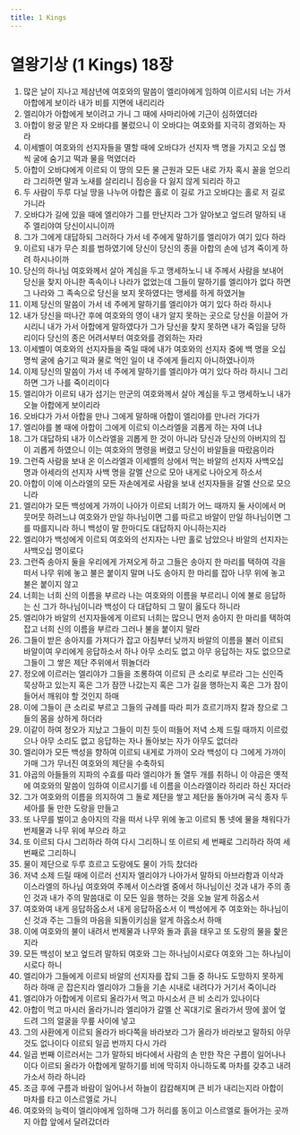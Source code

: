 ```yaml
---
title: 1 Kings
---
```


# 열왕기상 (1 Kings) 18장
1. 많은 날이 지나고 제삼년에 여호와의 말씀이 엘리야에게 임하여 이르시되 너는 가서 아합에게 보이라 내가 비를 지면에 내리리라
1. 엘리야가 아합에게 보이려고 가니 그 때에 사마리아에 기근이 심하였더라
1. 아합이 왕궁 맡은 자 오바댜를 불렀으니 이 오바댜는 여호와를 지극히 경외하는 자라
1. 이세벨이 여호와의 선지자들을 멸할 때에 오바댜가 선지자 백 명을 가지고 오십 명씩 굴에 숨기고 떡과 물을 먹였더라
1. 아합이 오바댜에게 이르되 이 땅의 모든 물 근원과 모든 내로 가자 혹시 꼴을 얻으리라 그리하면 말과 노새를 살리리니 짐승을 다 잃지 않게 되리라 하고
1. 두 사람이 두루 다닐 땅을 나누어 아합은 홀로 이 길로 가고 오바댜는 홀로 저 길로 가니라
1. 오바댜가 길에 있을 때에 엘리야가 그를 만난지라 그가 알아보고 엎드려 말하되 내 주 엘리야여 당신이시니이까
1. 그가 그에게 대답하되 그러하다 가서 네 주에게 말하기를 엘리야가 여기 있다 하라
1. 이르되 내가 무슨 죄를 범하였기에 당신이 당신의 종을 아합의 손에 넘겨 죽이게 하려 하시나이까
1. 당신의 하나님 여호와께서 살아 계심을 두고 맹세하노니 내 주께서 사람을 보내어 당신을 찾지 아니한 족속이나 나라가 없었는데 그들이 말하기를 엘리야가 없다 하면 그 나라와 그 족속으로 당신을 보지 못하였다는 맹세를 하게 하였거늘
1. 이제 당신의 말씀이 가서 네 주에게 말하기를 엘리야가 여기 있다 하라 하시나
1. 내가 당신을 떠나간 후에 여호와의 영이 내가 알지 못하는 곳으로 당신을 이끌어 가시리니 내가 가서 아합에게 말하였다가 그가 당신을 찾지 못하면 내가 죽임을 당하리이다 당신의 종은 어려서부터 여호와를 경외하는 자라
1. 이세벨이 여호와의 선지자들을 죽일 때에 내가 여호와의 선지자 중에 백 명을 오십 명씩 굴에 숨기고 떡과 물로 먹인 일이 내 주에게 들리지 아니하였나이까
1. 이제 당신의 말씀이 가서 네 주에게 말하기를 엘리야가 여기 있다 하라 하시니 그리하면 그가 나를 죽이리이다
1. 엘리야가 이르되 내가 섬기는 만군의 여호와께서 살아 계심을 두고 맹세하노니 내가 오늘 아합에게 보이리라
1. 오바댜가 가서 아합을 만나 그에게 말하매 아합이 엘리야를 만나러 가다가
1. 엘리야를 볼 때에 아합이 그에게 이르되 이스라엘을 괴롭게 하는 자여 너냐
1. 그가 대답하되 내가 이스라엘을 괴롭게 한 것이 아니라 당신과 당신의 아버지의 집이 괴롭게 하였으니 이는 여호와의 명령을 버렸고 당신이 바알들을 따랐음이라
1. 그런즉 사람을 보내 온 이스라엘과 이세벨의 상에서 먹는 바알의 선지자 사백오십 명과 아세라의 선지자 사백 명을 갈멜 산으로 모아 내게로 나아오게 하소서
1. 아합이 이에 이스라엘의 모든 자손에게로 사람을 보내 선지자들을 갈멜 산으로 모으니라
1. 엘리야가 모든 백성에게 가까이 나아가 이르되 너희가 어느 때까지 둘 사이에서 머뭇머뭇 하려느냐 여호와가 만일 하나님이면 그를 따르고 바알이 만일 하나님이면 그를 따를지니라 하니 백성이 말 한마디도 대답하지 아니하는지라
1. 엘리야가 백성에게 이르되 여호와의 선지자는 나만 홀로 남았으나 바알의 선지자는 사백오십 명이로다
1. 그런즉 송아지 둘을 우리에게 가져오게 하고 그들은 송아지 한 마리를 택하여 각을 떠서 나무 위에 놓고 불은 붙이지 말며 나도 송아지 한 마리를 잡아 나무 위에 놓고 불은 붙이지 않고
1. 너희는 너희 신의 이름을 부르라 나는 여호와의 이름을 부르리니 이에 불로 응답하는 신 그가 하나님이니라 백성이 다 대답하되 그 말이 옳도다 하니라
1. 엘리야가 바알의 선지자들에게 이르되 너희는 많으니 먼저 송아지 한 마리를 택하여 잡고 너희 신의 이름을 부르라 그러나 불을 붙이지 말라
1. 그들이 받은 송아지를 가져다가 잡고 아침부터 낮까지 바알의 이름을 불러 이르되 바알이여 우리에게 응답하소서 하나 아무 소리도 없고 아무 응답하는 자도 없으므로 그들이 그 쌓은 제단 주위에서 뛰놀더라
1. 정오에 이르러는 엘리야가 그들을 조롱하여 이르되 큰 소리로 부르라 그는 신인즉 묵상하고 있는지 혹은 그가 잠깐 나갔는지 혹은 그가 길을 행하는지 혹은 그가 잠이 들어서 깨워야 할 것인지 하매
1. 이에 그들이 큰 소리로 부르고 그들의 규례를 따라 피가 흐르기까지 칼과 창으로 그들의 몸을 상하게 하더라
1. 이같이 하여 정오가 지났고 그들이 미친 듯이 떠들어 저녁 소제 드릴 때까지 이르렀으나 아무 소리도 없고 응답하는 자나 돌아보는 자가 아무도 없더라
1. 엘리야가 모든 백성을 향하여 이르되 내게로 가까이 오라 백성이 다 그에게 가까이 가매 그가 무너진 여호와의 제단을 수축하되
1. 야곱의 아들들의 지파의 수효를 따라 엘리야가 돌 열두 개를 취하니 이 야곱은 옛적에 여호와의 말씀이 임하여 이르시기를 네 이름을 이스라엘이라 하리라 하신 자더라
1. 그가 여호와의 이름을 의지하여 그 돌로 제단을 쌓고 제단을 돌아가며 곡식 종자 두 세아를 둘 만한 도랑을 만들고
1. 또 나무를 벌이고 송아지의 각을 떠서 나무 위에 놓고 이르되 통 넷에 물을 채워다가 번제물과 나무 위에 부으라 하고
1. 또 이르되 다시 그리하라 하여 다시 그리하니 또 이르되 세 번째로 그리하라 하여 세 번째로 그리하니
1. 물이 제단으로 두루 흐르고 도랑에도 물이 가득 찼더라
1. 저녁 소제 드릴 때에 이르러 선지자 엘리야가 나아가서 말하되 아브라함과 이삭과 이스라엘의 하나님 여호와여 주께서 이스라엘 중에서 하나님이신 것과 내가 주의 종인 것과 내가 주의 말씀대로 이 모든 일을 행하는 것을 오늘 알게 하옵소서
1. 여호와여 내게 응답하옵소서 내게 응답하옵소서 이 백성에게 주 여호와는 하나님이신 것과 주는 그들의 마음을 되돌이키심을 알게 하옵소서 하매
1. 이에 여호와의 불이 내려서 번제물과 나무와 돌과 흙을 태우고 또 도랑의 물을 핥은지라
1. 모든 백성이 보고 엎드려 말하되 여호와 그는 하나님이시로다 여호와 그는 하나님이시로다 하니
1. 엘리야가 그들에게 이르되 바알의 선지자를 잡되 그들 중 하나도 도망하지 못하게 하라 하매 곧 잡은지라 엘리야가 그들을 기손 시내로 내려다가 거기서 죽이니라
1. 엘리야가 아합에게 이르되 올라가서 먹고 마시소서 큰 비 소리가 있나이다
1. 아합이 먹고 마시러 올라가니라 엘리야가 갈멜 산 꼭대기로 올라가서 땅에 꿇어 엎드려 그의 얼굴을 무릎 사이에 넣고
1. 그의 사환에게 이르되 올라가 바다쪽을 바라보라 그가 올라가 바라보고 말하되 아무것도 없나이다 이르되 일곱 번까지 다시 가라
1. 일곱 번째 이르러서는 그가 말하되 바다에서 사람의 손 만한 작은 구름이 일어나나이다 이르되 올라가 아합에게 말하기를 비에 막히지 아니하도록 마차를 갖추고 내려가소서 하라 하니라
1. 조금 후에 구름과 바람이 일어나서 하늘이 캄캄해지며 큰 비가 내리는지라 아합이 마차를 타고 이스르엘로 가니
1. 여호와의 능력이 엘리야에게 임하매 그가 허리를 동이고 이스르엘로 들어가는 곳까지 아합 앞에서 달려갔더라